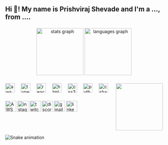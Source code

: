 <h2 align="left">Hi 👋! My name is Prishviraj Shevade and I'm a ..., from ....</h2>

###

<div align="center">
  <img src="https://github-readme-stats.vercel.app/api?username=maurodesouza&hide_title=false&hide_rank=false&show_icons=true&include_all_commits=true&count_private=true&disable_animations=false&theme=dracula&locale=en&hide_border=false" height="150" alt="stats graph"  />
  <img src="https://github-readme-stats.vercel.app/api/top-langs?username=maurodesouza&locale=en&hide_title=false&layout=compact&card_width=320&langs_count=5&theme=dracula&hide_border=false" height="150" alt="languages graph"  />
</div>

###

<img align="right" height="150" src="https://i.imgflip.com/65efzo.gif"  />

###

<div align="left">
  <img src="https://cdn.jsdelivr.net/gh/devicons/devicon/icons/javascript/javascript-original.svg" height="30" alt="aws logo"  />
  <img width="12" />
  <img src="https://cdn.jsdelivr.net/gh/devicons/devicon/icons/typescript/typescript-original.svg" height="30" alt="typescript logo"  />
  <img width="12" />
  <img src="https://cdn.jsdelivr.net/gh/devicons/devicon/icons/react/react-original.svg" height="30" alt="react logo"  />
  <img width="12" />
  <img src="https://cdn.jsdelivr.net/gh/devicons/devicon/icons/html5/html5-original.svg" height="30" alt="html5 logo"  />
  <img width="12" />
  <img src="https://cdn.jsdelivr.net/gh/devicons/devicon/icons/css3/css3-original.svg" height="30" alt="css3 logo"  />
  <img width="12" />
  <img src="https://cdn.jsdelivr.net/gh/devicons/devicon/icons/python/python-original.svg" height="30" alt="python logo"  />
  <img width="12" />
  <img src="https://cdn.jsdelivr.net/gh/devicons/devicon/icons/csharp/csharp-original.svg" height="30" alt="csharp logo"  />
</div>

###

<div align="left">
  <img src="[https://img.shields.io/static/v1?message=Youtube&logo=youtube&label=&color=FF0000&logoColor=white&labelColor=&style=for-the-badge](https://www.google.com/search?sca_esv=ea1a1df108c957c8&rlz=1C1JJTC_enIN973IN973&sxsrf=ADLYWIJSnNxjpwtyX8hEQCmPB8xgZWk2tw:1728152904458&q=aws+logo+for+github&udm=2&fbs=AEQNm0CvspUPonaF8UH5s_LBD3JPX4RSeMPt9v8oIaeGMh2T2PRrsfVPlQRxSTpQ4UUI6wfsFlEVaMALnJjEZtYpSTLmUV5oGF4fnHSG0LbvLjVKUV0IWX-9yHknaXpsINbxRPK_rD0aGBXyqo-cUa2T6ZySNg4d875n-vXkSutq7bWvEyjXRQuBfWktFSUkoyoeiqhKHNE-BZiSEnsk93CG_Dl8i5jDTw&sa=X&ved=2ahUKEwjtnPOf7_eIAxUHoa8BHfrWPM4QtKgLegQIERAB&biw=1536&bih=730&dpr=1.25#vhid=cnjaE9g-veHMtM&vssid=mosaic)" height="35" alt="AWS logo"  />
  <img src="https://img.shields.io/static/v1?message=Instagram&logo=instagram&label=&color=E4405F&logoColor=white&labelColor=&style=for-the-badge" height="35" alt="instagram logo"  />
  <img src="https://img.shields.io/static/v1?message=Twitch&logo=twitch&label=&color=9146FF&logoColor=white&labelColor=&style=for-the-badge" height="35" alt="twitch logo"  />
  <img src="https://img.shields.io/static/v1?message=Discord&logo=discord&label=&color=7289DA&logoColor=white&labelColor=&style=for-the-badge" height="35" alt="discord logo"  />
  <img src="https://img.shields.io/static/v1?message=Gmail&logo=gmail&label=&color=D14836&logoColor=white&labelColor=&style=for-the-badge" height="35" alt="gmail logo"  />
  <img src="https://img.shields.io/static/v1?message=LinkedIn&logo=linkedin&label=&color=0077B5&logoColor=white&labelColor=&style=for-the-badge" height="35" alt="linkedin logo"  />
</div>

###

<br clear="both">

![Snake animation](https://github.com/<YOUR_USERNAME>/<YOUR_USERNAME>/blob/output/snake.svg)
